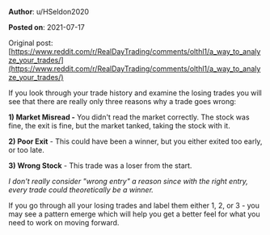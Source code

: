 **Author**: u/HSeldon2020

**Posted on**: 2021-07-17

Original post: [https://www.reddit.com/r/RealDayTrading/comments/olthl1/a_way_to_analyze_your_trades/](https://www.reddit.com/r/RealDayTrading/comments/olthl1/a_way_to_analyze_your_trades/)

If you look through your trade history and examine the losing trades you will see that there are really only three reasons why a trade goes wrong:

**1) Market Misread -** You didn't read the market correctly.  The stock was fine, the exit is fine, but the market tanked, taking the stock with it.

**2) Poor Exit**  \- This could have been a winner, but you either exited too early, or too late.

**3) Wrong Stock** \- This trade was a loser from the start.

*I don't really consider "wrong entry" a reason since with the right entry, every trade could theoretically be a winner.*

If you go through all your losing trades and label them either 1, 2, or 3 - you may see a pattern emerge which will help you get a better feel for what you need to work on moving forward.